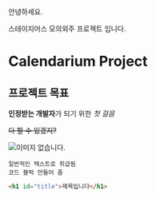 안녕하세요.

스테이지어스 모의외주 프로젝트 입니다.

# Calendarium Project

## 프로젝트 목표

**인정받는 개발자**가 되기 위한 *첫 걸음*

~~다 할 수 있겠지?~~


![이미지 없습니다.](https://blog.kakaocdn.net/dn/bSC1F2/btqKwQF1fX6/KpWl8bFYn5HmzlLVRJhFk1/img.jpg)



```
일반적인 텍스트로 취급됨
코드 블럭 만들어 줌
```

```html
<h1 id="title">제목입니다</h1>
```